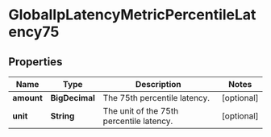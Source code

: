 

# GlobalIpLatencyMetricPercentileLatency75


## Properties

| Name | Type | Description | Notes |
|------------ | ------------- | ------------- | -------------|
|**amount** | **BigDecimal** | The 75th percentile latency. |  [optional] |
|**unit** | **String** | The unit of the 75th percentile latency. |  [optional] |



